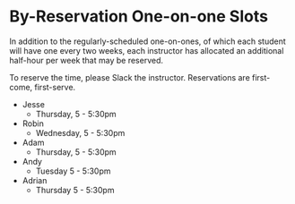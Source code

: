 # By-Reservation One-on-one Slots

In addition to the regularly-scheduled one-on-ones, of which each student will have one every two weeks, each instructor has allocated an additional half-hour per week that may be reserved.

To reserve the time, please Slack the instructor. Reservations are first-come, first-serve.

- Jesse
    - Thursday, 5 - 5:30pm
- Robin
    - Wednesday, 5 - 5:30pm
- Adam
    - Thursday, 5 - 5:30pm
- Andy
    - Tuesday 5 - 5:30pm
- Adrian
    - Thursday 5 - 5:30pm
